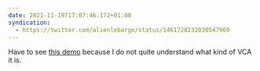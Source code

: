 ```yaml
---
date: 2021-11-19T17:07:46.172+01:00
syndication:
  - https://twitter.com/alienlebarge/status/1461728232030547969
---
```

Have to see [this demo](https://twitter.com/expertsleepers/status/1461696236554227723) because I do not quite understand what kind of VCA it is.
